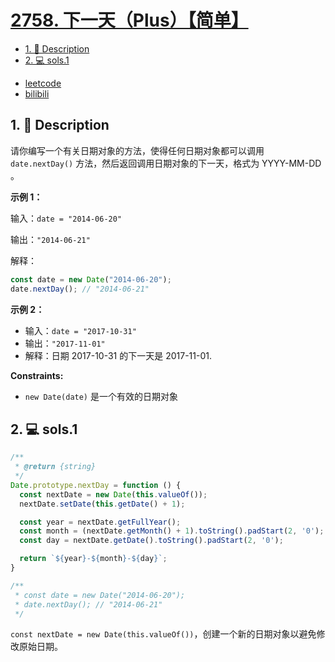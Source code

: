 # [2758. 下一天（Plus）【简单】](https://github.com/Tdahuyou/leetcode/tree/main/2758.%20%E4%B8%8B%E4%B8%80%E5%A4%A9%EF%BC%88Plus%EF%BC%89%E3%80%90%E7%AE%80%E5%8D%95%E3%80%91)

<!-- region:toc -->
- [1. 📝 Description](#1--description)
- [2. 💻 sols.1](#2--sols1)
<!-- endregion:toc -->
- [leetcode](https://leetcode.cn/problems/next-day)
- [bilibili](https://www.bilibili.com/video/BV1DivNejEb1/)

## 1. 📝 Description

请你编写一个有关日期对象的方法，使得任何日期对象都可以调用 `date.nextDay()` 方法，然后返回调用日期对象的下一天，格式为 YYYY-MM-DD 。

**示例 1：**

输入：`date = "2014-06-20"`

输出：`"2014-06-21"`

解释：

```js
const date = new Date("2014-06-20");
date.nextDay(); // "2014-06-21"
```

**示例 2：**

- 输入：`date = "2017-10-31"`
- 输出：`"2017-11-01"`
- 解释：日期 2017-10-31 的下一天是 2017-11-01.

**Constraints:**

- `new Date(date)` 是一个有效的日期对象

## 2. 💻 sols.1

```javascript
/**
 * @return {string}
 */
Date.prototype.nextDay = function () {
  const nextDate = new Date(this.valueOf());
  nextDate.setDate(this.getDate() + 1);

  const year = nextDate.getFullYear();
  const month = (nextDate.getMonth() + 1).toString().padStart(2, '0');
  const day = nextDate.getDate().toString().padStart(2, '0');

  return `${year}-${month}-${day}`;
}

/**
 * const date = new Date("2014-06-20");
 * date.nextDay(); // "2014-06-21"
 */
```

`const nextDate = new Date(this.valueOf())`，创建一个新的日期对象以避免修改原始日期。







